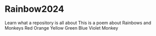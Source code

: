 # Rainbow2024
Learn what a repository is all about
This is a poem about Rainbows and Monkeys
Red
Orange
Yellow
Green
Blue
Violet
Monkey
